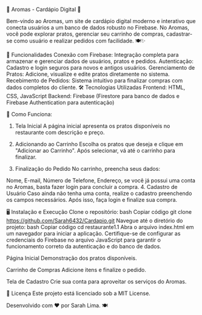 🌸 Aromas - Cardápio Digital 🌸

Bem-vindo ao Aromas, um site de cardápio digital moderno e interativo que conecta usuários a um banco de dados robusto no Firebase. No Aromas, você pode explorar pratos, gerenciar seu carrinho de compras, cadastrar-se como usuário e realizar pedidos com facilidade. 🍽️✨

🚀 Funcionalidades
Conexão com Firebase: Integração completa para armazenar e gerenciar dados de usuários, pratos e pedidos.
Autenticação: Cadastro e login seguros para novos e antigos usuários.
Gerenciamento de Pratos: Adicione, visualize e edite pratos diretamente no sistema.
Recebimento de Pedidos: Sistema intuitivo para finalizar compras com dados completos do cliente.
🛠️ Tecnologias Utilizadas
Frontend: HTML, CSS, JavaScript
Backend: Firebase (Firestore para banco de dados e Firebase Authentication para autenticação)

🎯 Como Funciona:

1. Tela Inicial
A página inicial apresenta os pratos disponíveis no restaurante com descrição e preço.

2. Adicionando ao Carrinho
Escolha os pratos que deseja e clique em "Adicionar ao Carrinho". Após selecionar, vá até o carrinho para finalizar.

3. Finalização do Pedido
No carrinho, preencha seus dados:

Nome,
E-mail,
Número de Telefone,
Endereço,
se você já possui uma conta no Aromas, basta fazer login para concluir a compra.
4. Cadastro de Usuário
Caso ainda não tenha uma conta, realize o cadastro preenchendo os campos necessários. Após isso, faça login e finalize sua compra.

🖥️ Instalação e Execução
Clone o repositório:
bash
Copiar código
git clone https://github.com/Sarah6432/Cardapio.git
Navegue até o diretório do projeto:
bash
Copiar código
cd restaurante1.1
Abra o arquivo index.html em um navegador para iniciar a aplicação.
Certifique-se de configurar as credenciais do Firebase no arquivo JavaScript para garantir o funcionamento correto da autenticação e do banco de dados.

Página Inicial
Demonstração dos pratos disponíveis.

Carrinho de Compras
Adicione itens e finalize o pedido.

Tela de Cadastro
Crie sua conta para aproveitar os serviços do Aromas.

📄 Licença
Este projeto está licenciado sob a MIT License.

Desenvolvido com ❤️ por Sarah Lima. 🍽️
